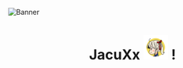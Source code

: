 ![Banner](https://github.com/JacuXx/JacuXx/raw/ea7cc0d8c19ec9616c5ff3aeea339fd2433305bc/Banner-Github.png)

<h1 align="center">
  JacuXx <img src="https://raw.githubusercontent.com/JacuXx/JacuXx/e5d75a92c48f950dc5365cfe5ff1c96de5264eb2/TokenBrandedMoe.svg" width="50px" alt="Logo de JacuXx"> !
</h1>
